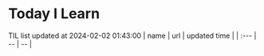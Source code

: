 # Today I Learn 
TIL list updated at 2024-02-02 01:43:00
| name | url | updated time |
| :--- | -- | -- |
